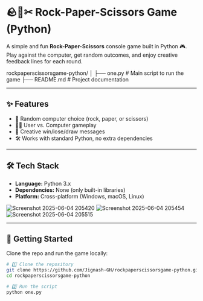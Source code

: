 # 🪨📄✂ Rock-Paper-Scissors Game (Python)

A simple and fun **Rock-Paper-Scissors** console game built in Python 🎮.  
Play against the computer, get random outcomes, and enjoy creative feedback lines for each round.  

rockpaperscissorsgame-python/
│
├── one.py             # Main script to run the game
├── README.md          # Project documentation

---

## ✨ Features

- 🎲 Random computer choice (rock, paper, or scissors)  
- 🧑‍💻 User vs. Computer gameplay  
- 📢 Creative win/lose/draw messages  
- 🛠️ Works with standard Python, no extra dependencies  

---

## 🛠️ Tech Stack

- **Language:** Python 3.x  
- **Dependencies:** None (only built-in libraries)  
- **Platform:** Cross-platform (Windows, macOS, Linux)
  
![Screenshot 2025-06-04 205420](https://github.com/user-attachments/assets/3dcd54a0-43b5-4391-9864-388d7e1f2766)
![Screenshot 2025-06-04 205454](https://github.com/user-attachments/assets/7f7e3c76-f286-437a-a4e3-74814448cf77)
![Screenshot 2025-06-04 205515](https://github.com/user-attachments/assets/bb5dea36-0eb6-4dad-af86-b0bf9e511fb5)

---

## 🚀 Getting Started

Clone the repo and run the game locally:

```bash
# 1️⃣ Clone the repository
git clone https://github.com/Jignash-GH/rockpaperscissorsgame-python.git
cd rockpaperscissorsgame-python

# 2️⃣ Run the script
python one.py


